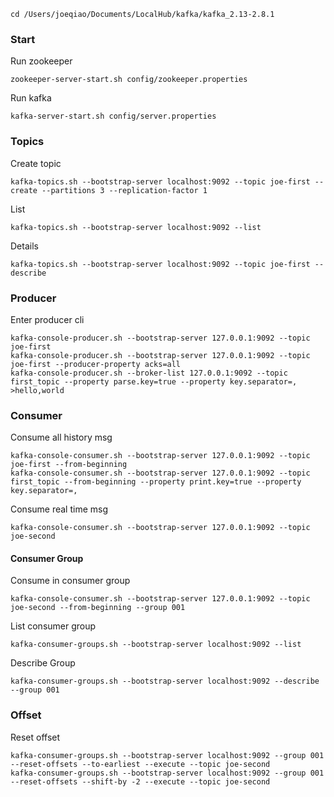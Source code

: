 ```
cd /Users/joeqiao/Documents/LocalHub/kafka/kafka_2.13-2.8.1
```
### Start
Run zookeeper
```
zookeeper-server-start.sh config/zookeeper.properties
```

Run kafka
```
kafka-server-start.sh config/server.properties
```

### Topics
Create topic
```
kafka-topics.sh --bootstrap-server localhost:9092 --topic joe-first --create --partitions 3 --replication-factor 1
```
List
```
kafka-topics.sh --bootstrap-server localhost:9092 --list
```
Details
```
kafka-topics.sh --bootstrap-server localhost:9092 --topic joe-first --describe
```

### Producer
Enter producer cli
```
kafka-console-producer.sh --bootstrap-server 127.0.0.1:9092 --topic joe-first
kafka-console-producer.sh --bootstrap-server 127.0.0.1:9092 --topic joe-first --producer-property acks=all
kafka-console-producer.sh --broker-list 127.0.0.1:9092 --topic first_topic --property parse.key=true --property key.separator=,
>hello,world
```

### Consumer
Consume all history msg
```
kafka-console-consumer.sh --bootstrap-server 127.0.0.1:9092 --topic joe-first --from-beginning
kafka-console-consumer.sh --bootstrap-server 127.0.0.1:9092 --topic first_topic --from-beginning --property print.key=true --property key.separator=,
```
Consume real time msg
```
kafka-console-consumer.sh --bootstrap-server 127.0.0.1:9092 --topic joe-second
```
#### Consumer Group
Consume in consumer group
```
kafka-console-consumer.sh --bootstrap-server 127.0.0.1:9092 --topic joe-second --from-beginning --group 001
```
List consumer group
```
kafka-consumer-groups.sh --bootstrap-server localhost:9092 --list
```
Describe Group
```
kafka-consumer-groups.sh --bootstrap-server localhost:9092 --describe --group 001
```

### Offset
Reset offset
```
kafka-consumer-groups.sh --bootstrap-server localhost:9092 --group 001 --reset-offsets --to-earliest --execute --topic joe-second
kafka-consumer-groups.sh --bootstrap-server localhost:9092 --group 001 --reset-offsets --shift-by -2 --execute --topic joe-second
```
